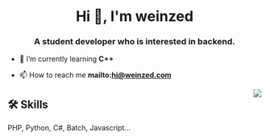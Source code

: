 <h1 align="center">Hi 👋, I'm weinzed</h1>
<h3 align="center">A student developer who is interested in backend.</h3>

- 🌱 I’m currently learning **C++**

- 📫 How to reach me **mailto:hi@weinzed.com**

<p align="right">
  <a href="https://weinzed.com">
  <img src="https://komarev.com/ghpvc/?username=weinzed&color=dc143c" align="right" />
</a>
</p>

## 🛠 Skills
PHP, Python, C#, Batch, Javascript...
